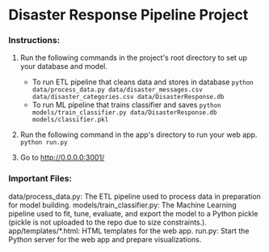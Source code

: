 # Disaster Response Pipeline Project

### Instructions:
1. Run the following commands in the project's root directory to set up your database and model.

    - To run ETL pipeline that cleans data and stores in database
        `python data/process_data.py data/disaster_messages.csv data/disaster_categories.csv data/DisasterResponse.db`
    - To run ML pipeline that trains classifier and saves
        `python models/train_classifier.py data/DisasterResponse.db models/classifier.pkl`

2. Run the following command in the app's directory to run your web app.
    `python run.py`

3. Go to http://0.0.0.0:3001/


### Important Files:

data/process_data.py: The ETL pipeline used to process data in preparation for model building. models/train_classifier.py: The Machine Learning pipeline used to fit, tune, evaluate, and export the model to a Python pickle (pickle is not uploaded to the repo due to size constraints.). app/templates/*.html: HTML templates for the web app. run.py: Start the Python server for the web app and prepare visualizations.

